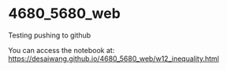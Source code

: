 # 4680_5680_web
 Testing pushing to github

You can access the notebook at: https://desaiwang.github.io/4680_5680_web/w12_inequality.html
